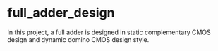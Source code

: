 # full_adder_design
In this project, a full adder is designed in static complementary CMOS design and dynamic domino CMOS design style.
